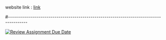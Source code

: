 website link : [link]([https://wed-2023.github.io/assignment1-fadiz911/](https://wed-2023.github.io/214026775/))

#---------------------------------------------------------------------------------------

[![Review Assignment Due Date](https://classroom.github.com/assets/deadline-readme-button-22041afd0340ce965d47ae6ef1cefeee28c7c493a6346c4f15d667ab976d596c.svg)](https://classroom.github.com/a/89IMDEJr)
